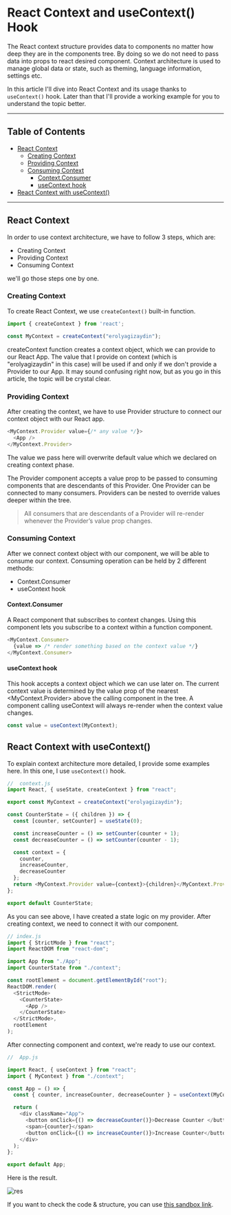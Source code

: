 # React Context and useContext() Hook

The React context structure provides data to components no matter how deep they are in the components tree. By doing so we do not need to pass data into props to react desired component. Context architecture is used to manage global data or state, such as theming, language information, settings etc.

In this article I'll dive into React Context and its usage thanks to `useContext()` hook. Later than that I'll provide a working example for you to understand the topic better.

---
## Table of Contents

- [React Context](#react-context)
  - [Creating Context](#creating-context)
  - [Providing Context](#providing-context)
  - [Consuming Context](#consuming-context)
    - [Context.Consumer](#context-consumer)
    - [useContext hook](#usecontext-hook)
- [React Context with useContext\(\)](#react-context-with-usecontext--)

---


## React Context

In order to use context architecture, we have to follow 3 steps, which are:

- Creating Context
- Providing Context
- Consuming Context

we'll go those steps one by one.


### Creating Context

To create React Context, we use `createContext()` built-in function.

```js
import { createContext } from 'react';

const MyContext = createContext("erolyagizaydin");
``` 

createContext function creates a context object, which we can provide to our React App. The value that I provide on context (which is "erolyagizaydin" in this case) will be used if and only if we don't provide a Provider to our App. It may sound confusing right now, but as you go in this article, the topic will be crystal clear.

### Providing Context

After creating the context, we have to use Provider structure to connect our context object with our React app.

```js
<MyContext.Provider value={/* any value */}>
  <App />
</MyContext.Provider>
```

The value we pass here will overwrite default value which we declared on creating context phase.

The Provider component accepts a value prop to be passed to consuming components that are descendants of this Provider. One Provider can be connected to many consumers. Providers can be nested to override values deeper within the tree.

> All consumers that are descendants of a Provider will re-render whenever the Provider’s value prop changes.

### Consuming Context

After we connect context object with our component, we will be able to consume our context. Consuming operation can be held by 2 different methods:

- Context.Consumer
- useContext hook

#### Context.Consumer

A React component that subscribes to context changes. Using this component lets you subscribe to a context within a function component.

```js
<MyContext.Consumer>
  {value => /* render something based on the context value */}
</MyContext.Consumer>
```

#### useContext hook

This hook accepts a context object which we can use later on. The current context value is determined by the value prop of the nearest <MyContext.Provider> above the calling component in the tree. A component calling useContext will always re-render when the context value changes.

```js
const value = useContext(MyContext);
```

## React Context with useContext()

To explain context architecture more detailed, I provide some examples here. In this one, I use `useContext()` hook.

```js
//  context.js
import React, { useState, createContext } from "react";

export const MyContext = createContext("erolyagizaydin");

const CounterState = ({ children }) => {
  const [counter, setCounter] = useState(0);

  const increaseCounter = () => setCounter(counter + 1);
  const decreaseCounter = () => setCounter(counter - 1);

  const context = {
    counter,
    increaseCounter,
    decreaseCounter
  };
  return <MyContext.Provider value={context}>{children}</MyContext.Provider>;
};

export default CounterState;
```

As you can see above, I have created a state logic on my provider. After creating context, we need to connect it with our component.

```js
// index.js
import { StrictMode } from "react";
import ReactDOM from "react-dom";

import App from "./App";
import CounterState from "./context";

const rootElement = document.getElementById("root");
ReactDOM.render(
  <StrictMode>
    <CounterState>
      <App />
    </CounterState>
  </StrictMode>,
  rootElement
);
```

After connecting component and context, we're ready to use our context.

```js
//  App.js

import React, { useContext } from "react";
import { MyContext } from "./context";

const App = () => {
  const { counter, increaseCounter, decreaseCounter } = useContext(MyContext);

  return (
    <div className="App">
      <button onClick={() => decreaseCounter()}>Decrease Counter </button>
      <span>{counter}</span>
      <button onClick={() => increaseCounter()}>Increase Counter</button>
    </div>
  );
};

export default App;
```

Here is the result.

![res](/context-1.jpg)

If you want to check the code & structure, you can use [this sandbox link](https://codesandbox.io/s/dreamy-babycat-vlg4do).


